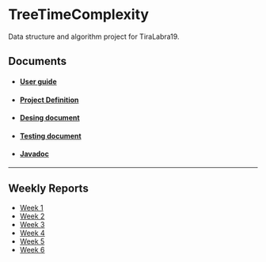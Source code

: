 # TreeTimeComplexity
Data structure and algorithm project for TiraLabra19.

## Documents
* #### [User guide](/documentation/user_guide.md) 
* #### [Project Definition](/documentation/Project_definition.md) 
* #### [Desing document](/documentation/Design%20document.md) 
* #### [Testing document](/documentation/Testing%20documentation.md) 
* #### [Javadoc](/documentation/javadoc)
 ---
## Weekly Reports
* [Week 1](/documentation/Week_1_Report.md)
* [Week 2](/documentation/Week_2_Report.md)
* [Week 3](/documentation/Week_3_Report.md)
* [Week 4](/documentation/Week_4_Report.md)
* [Week 5](/documentation/Week_5_Report.md)
* [Week 6](/documentation/Week_6_Report.md)
